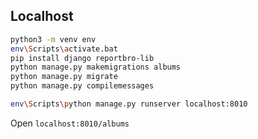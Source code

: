## Localhost

```sh
python3 -m venv env
env\Scripts\activate.bat
pip install django reportbro-lib
python manage.py makemigrations albums
python manage.py migrate
python manage.py compilemessages
```

```sh
env\Scripts\python manage.py runserver localhost:8010
```

Open `localhost:8010/albums`